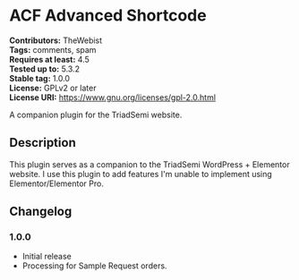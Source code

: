 # ACF Advanced Shortcode #
**Contributors:** TheWebist  
**Tags:** comments, spam  
**Requires at least:** 4.5  
**Tested up to:** 5.3.2  
**Stable tag:** 1.0.0  
**License:** GPLv2 or later  
**License URI:** https://www.gnu.org/licenses/gpl-2.0.html  

A companion plugin for the TriadSemi website.

## Description ##

This plugin serves as a companion to the TriadSemi WordPress + Elementor website. I use this plugin to add features I'm unable to implement using Elementor/Elementor Pro.

## Changelog ##

### 1.0.0 ###
* Initial release
* Processing for Sample Request orders.